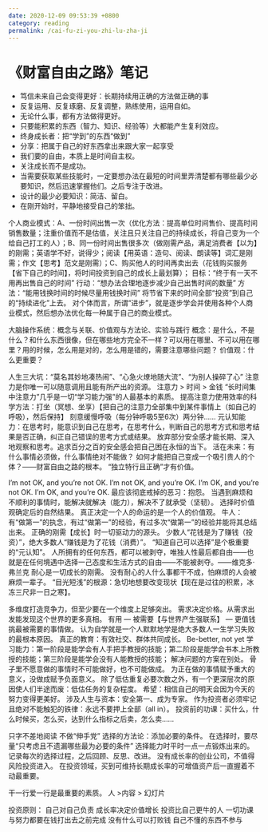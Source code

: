 ```yaml
---
date: 2020-12-09 09:53:39 +0800
category: reading
permalink: /cai-fu-zi-you-zhi-lu-zha-ji
---
```

# 《财富自由之路》笔记

* 笃信未来自己会变得更好：长期持续用正确的方法做正确的事
* 反复运用、反复琢磨、反复调整，熟练使用，运用自如。
* 无论什么事，都有方法做得更好。
* 只要能积累的东西（智力、知识、经验等）大都能产生复利效应。
* 终身成长者：把“学到”的东西“做到”
* 分享：把属于自己的好东西拿出来跟大家一起享受
* 我们要的自由，本质上是时间自主权。
* 关注成长而不是成功。
* 当需要获取某些技能时，一定要想办法在最短的时间里弄清楚都有哪些最少必要知识，然后迅速掌握他们。之后专注于改进。
* 设计的最少必要知识：简洁、留白。
* 在刚开始时，平静地接受自己的笨拙。

个人商业模式：A、一份时间出售一次（优化方法：提高单位时间售价、提高时间销售数量；注重价值而不是估值，关注且只关注自己的持续成长，将自己变为一个给自己打工的人）；B、同一份时间出售很多次（做刚需产品，满足消费者【以为】的刚需；英语学不好，说得少；阅读【用英语：造句、阅读、朗读等】词汇是刚需；作文【思考】范文是刚需）；C、购买他人的时间再卖出去（花钱购买服务【省下自己的时间】，将时间投资到自己的成长上最划算）；
目标：“终于有一天不用再出售自己的时间”
行动：“想办法合理地逐步减少自己出售时间的数量”
方法：“能用钱换时间的时候尽量用钱换时间”
将节省下来的时间全部“投资”到自己的“持续进化”上去。
对个体而言，所谓“进步”，就是逐步学会并使用各种个人商业模式，然后想办法优化每一种属于自己的商业模式。

大脑操作系统：概念与关联、价值观与方法论、实验与践行
概念：是什么，不是什么？和什么东西很像，但在哪些地方完全不一样？可以用在哪里、不可以用在哪里？用的时候，怎么用是对的，怎么用是错的，需要注意哪些问题？
价值观：什么更重要？

人生三大坑：“莫名其妙地凑热闹”、“心急火燎地随大流”、“为别人操碎了心”
注意力是你唯一可以随意调用且能有所产出的资源。
注意力 > 时间 > 金钱
“长时间集中注意力”几乎是一切“学习能力强”的人最基本的素质。
提高注意力使用效率的科学方法：打坐（冥想、坐享）【把自己的注意力全部集中到某件事情上（如自己的呼吸），然后保持】
刻意缓慢呼吸（每分钟呼吸5至6次）两分钟……
元认知能力：在思考时，能意识到自己在思考，在思考什么，判断自己的思考方式和思考结果是否正确，纠正自己错误的思考方式或结果。
放弃部分安全感才能长期、深入地观察和思考。追求百分之百的安全感会把自己困在永恒的当下。
活在未来：有什么事情必须做，什么事情绝对不能做？
如何才能把自己变成一个吸引贵人的个体？——财富自由之路的根本。
“独立特行且正确”才有价值。

I’m not OK, and you’re not OK.
I’m not OK, and you’re OK.
I’m OK, and you’re not OK.
I’m OK, and you’re OK.
最应该彻底戒掉的恶习：抱怨。
当遇到麻烦和不顺利的事情时，能解决就解决（能力），解决不了就承受（坚韧）。
选择时价值观确定后的自然结果。
真正决定一个人的命运的是一个人的价值观。
牛人：有“做第一”的执念，有过“做第一”的经验，有过多次“做第一”的经验并能将其总结出来。
正确的刚需【成长】时一切驱动力的源头。
少数人“花钱是为了赚钱（投资）”，绝大多数人“赚钱是为了花钱（消费）”。
“知道自己可以选择”是个极重要的“元认知”。
人所拥有的任何东西，都可以被剥夺，唯独人性最后都自由——也就是在任何境遇中选择一己态度和生活方式的自由——不能被剥夺。——维克多·弗兰克
耐心是一切成长的刚需。
没有耐心的人什么事都干不成，怕麻烦的人会被麻烦一辈子。
“目光短浅”的根源：急切地想要改变现状【现在是过往的积累，冰冻三尺非一日之寒】。

多维度打造竞争力，但至少要在一个维度上足够突出。
需求决定价格。从需求出发能发现这个世界的更多真相。
有用 — 被需要【与世界产生强联系】 — 更值钱
挑最被需要的事情做。
认为自学就是一个人默默地学是绝大多数人一生学习失败的最根本原因。
真正的教育：有效社交、群体共同成长。
Be-better, not yet
学习能力：第一阶段是能学会有人手把手教授的技能；第二阶段是能学会书本上所教授的技能；第三阶段是能学会没有人能教授的技能；
解决问题的方案在别处。
骨子里不愿意做的事情时不可能做好，也不可能做成。
为正在做的事情赋予重大的意义，没做成赋予负面意义。
除了低估重复必要次数之外，有一个更深层次的原因使人们半途而废：低估任务的复杂程度。
希望：相信自己的明天会因为今天的努力变得更美好。
涉及人生与资本：安全第一、成为专家。
作为投资者必须牢记且绝对不能触犯的铁律：永远不要押上全部（all in）。
投资前的功课：买什么，什么时候买，怎么买，达到什么指标之后卖，怎么卖……

只字不差地阅读
不做“伸手党”
选择的方法论：添加必要的条件。
在选择时，要尽量“只考虑且不遗漏哪些最为必要的条件”
选择能力时平时一点一点锻炼出来的。记录每次的选择过程，之后回顾、反思、改进。
没有成长率的创业公司，不值得风险投资进入。
在投资领域，买到可维持长期成长率的可增值资产后一直握着不动最重要。

干一行爱一行是最重要的素质。
人 >内容 > 幻灯片

投资原则：
自己对自己负责
成长率决定价值增长
投资比自己更牛的人
一切功课与努力都要在钱打出去之前完成
没有什么可以打败钱
自己不懂的东西不参与
